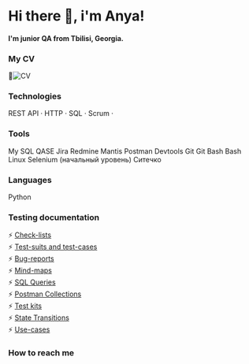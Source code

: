 # Hi there 👋, i'm Anya!
#### I'm junior QA from Tbilisi, Georgia.

### My CV
🔭![CV](https://docs.google.com/document/d/1gIGALt9zfLahswHB4AAGPmjYUscjd3G548x9ZNSxSao/edit?usp=sharing)

### Technologies
REST API ·
HTTP ·
SQL ·
Scrum ·


### Tools
My SQL
QASE
Jira
Redmine
Mantis
Postman
Devtools
Git
Git Bash
Bash Linux
Selenium (начальный уровень)
Ситечко

### Languages
Python

### Testing documentation
⚡ [Check-lists](https://github.com/yanchukanka/check-lists)  
⚡ [Test-suits and test-cases](https://github.com/yanchukanka/test-suites-and-cases)  
⚡ [Bug-reports]()  
⚡ [Mind-maps]()  
⚡ [SQL Queries]()  
⚡ [Postman Collections]()  
⚡ [Test kits]()  
⚡ [State Transitions]()  
⚡ [Use-cases]()  



### How to reach me


